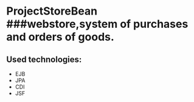 # ProjectStoreBean ###webstore,system of purchases and orders of goods.
## Used technologies:
* EJB
* JPA
* CDI
* JSF

